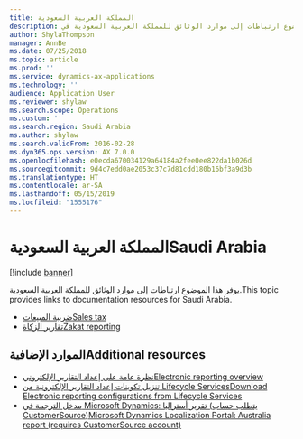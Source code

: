 ```yaml
---
title: المملكة العربية السعودية‬
description: يوفر هذا الموضوع ارتباطات إلى موارد الوثائق للمملكة العربية السعودية في Microsoft Dynamics 365 for Finance and Operations.
author: ShylaThompson
manager: AnnBe
ms.date: 07/25/2018
ms.topic: article
ms.prod: ''
ms.service: dynamics-ax-applications
ms.technology: ''
audience: Application User
ms.reviewer: shylaw
ms.search.scope: Operations
ms.custom: ''
ms.search.region: Saudi Arabia
ms.author: shylaw
ms.search.validFrom: 2016-02-28
ms.dyn365.ops.version: AX 7.0.0
ms.openlocfilehash: e0ecda670034129a64184a2fee0ee822da1b026d
ms.sourcegitcommit: 9d4c7edd0ae2053c37c7d81cdd180b16bf3a9d3b
ms.translationtype: HT
ms.contentlocale: ar-SA
ms.lasthandoff: 05/15/2019
ms.locfileid: "1555176"
---
```

# <a name="saudi-arabia"></a><span data-ttu-id="a7724-103">المملكة العربية السعودية‬</span><span class="sxs-lookup"><span data-stu-id="a7724-103">Saudi Arabia</span></span> 

[!include [banner](../includes/banner.md)]

<span data-ttu-id="a7724-104">يوفر هذا الموضوع ارتباطات إلى موارد الوثائق للمملكة العربية السعودية.</span><span class="sxs-lookup"><span data-stu-id="a7724-104">This topic provides links to documentation resources for Saudi Arabia.</span></span> 

- [<span data-ttu-id="a7724-105">ضريبة المبيعات</span><span class="sxs-lookup"><span data-stu-id="a7724-105">Sales tax</span></span>](apac-sau-sales-tax.md)
- [<span data-ttu-id="a7724-106">تقارير الزكاة</span><span class="sxs-lookup"><span data-stu-id="a7724-106">Zakat reporting</span></span>](emea-sau-zakat-reporting.md)

## <a name="additional-resources"></a><span data-ttu-id="a7724-107">الموارد الإضافية</span><span class="sxs-lookup"><span data-stu-id="a7724-107">Additional resources</span></span>

- [<span data-ttu-id="a7724-108">نظرة عامة على إعداد التقارير الإلكتروني</span><span class="sxs-lookup"><span data-stu-id="a7724-108">Electronic reporting overview</span></span>](../../dev-itpro/analytics/general-electronic-reporting.md)
- [<span data-ttu-id="a7724-109">تنزيل تكوينات إعداد التقارير الإلكترونية من Lifecycle Services</span><span class="sxs-lookup"><span data-stu-id="a7724-109">Download Electronic reporting configurations from Lifecycle Services</span></span>](../../dev-itpro/analytics/download-electronic-reporting-configuration-lcs.md)
- [<span data-ttu-id="a7724-110">مدخل الترجمة في Microsoft Dynamics: تقرير أستراليا (يتطلب حساب CustomerSource)</span><span class="sxs-lookup"><span data-stu-id="a7724-110">Microsoft Dynamics Localization Portal: Australia report (requires CustomerSource account)</span></span>](https://mbs.microsoft.com/files/customer/AX/Support/supportnews/saudiarabia.html)
